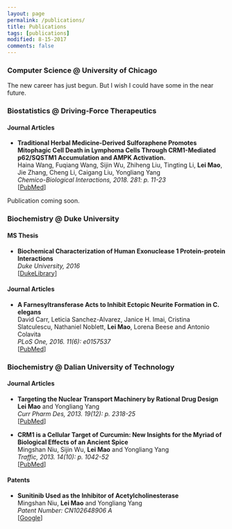 ```yaml
---
layout: page
permalink: /publications/
title: Publications
tags: [publications]
modified: 8-15-2017
comments: false
---
```


### Computer Science @ University of Chicago

The new career has just begun. But I wish I could have some in the near future.

### Biostatistics @ Driving-Force Therapeutics

#### Journal Articles

* **Traditional Herbal Medicine-Derived Sulforaphene Promotes Mitophagic Cell Death in Lymphoma Cells Through CRM1-Mediated p62/SQSTM1 Accumulation and AMPK Activation.** <br />
  Haina Wang, Fuqiang Wang, Sijin Wu, Zhiheng Liu, Tingting Li, **Lei Mao**, Jie Zhang, Cheng Li, Caigang Liu, Yongliang Yang <br />
  *Chemico-Biological Interactions, 2018. 281: p. 11-23*<br />
  [[PubMed](https://www.ncbi.nlm.nih.gov/pubmed/29247643)]<br />

Publication coming soon.

### Biochemistry @ Duke University

#### MS Thesis

* **Biochemical Characterization of Human Exonuclease 1 Protein-protein Interactions** <br />
  *Duke University, 2016* <br />
  [[DukeLibrary](https://dukespace.lib.duke.edu/dspace/handle/10161/12914)] <br />

#### Journal Articles

* **A Farnesyltransferase Acts to Inhibit Ectopic Neurite Formation in C. elegans** <br />
  David Carr, Leticia Sanchez-Alvarez, Janice H. Imai, Cristina Slatculescu, Nathaniel Noblett, **Lei Mao**, Lorena Beese and Antonio Colavita <br />
  *PLoS One, 2016. 11(6): e0157537* <br />
  [[PubMed](https://www.ncbi.nlm.nih.gov/pubmed/27300162)] <br />

### Biochemistry @ Dalian University of Technology

#### Journal Articles

* **Targeting the Nuclear Transport Machinery by Rational Drug Design** <br />
  **Lei Mao** and Yongliang Yang <br />
  *Curr Pharm Des, 2013. 19(12): p. 2318-25* <br />
  [[PubMed](https://www.ncbi.nlm.nih.gov/pubmed/23082981)] <br />

* **CRM1 is a Cellular Target of Curcumin: New Insights for the Myriad of Biological Effects of an Ancient Spice** <br />
  Mingshan Niu, Sijin Wu, **Lei Mao** and Yongliang Yang <br />
  *Traffic, 2013. 14(10): p. 1042-52* <br />
  [[PubMed](https://www.ncbi.nlm.nih.gov/pubmed/23829533)] <br />

#### Patents

* **Sunitinib Used as the Inhibitor of Acetylcholinesterase** <br />
  Mingshan Niu, **Lei Mao** and Yongliang Yang <br />
  *Patent Number: CN102648906 A* <br />
  [[Google](https://encrypted.google.com/patents/CN102648906A?cl=ru)] <br />
